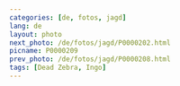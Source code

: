 ```yaml
---
categories: [de, fotos, jagd]
lang: de
layout: photo
next_photo: /de/fotos/jagd/P0000202.html
picname: P0000209
prev_photo: /de/fotos/jagd/P0000208.html
tags: [Dead Zebra, Ingo]
---
```

